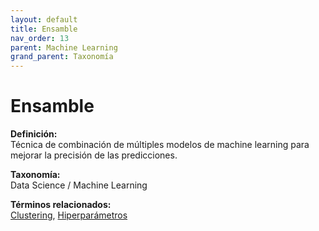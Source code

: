 ```yaml
---
layout: default
title: Ensamble
nav_order: 13
parent: Machine Learning
grand_parent: Taxonomía
---
```


# Ensamble

**Definición:**  
Técnica de combinación de múltiples modelos de machine learning para mejorar la precisión de las predicciones.

**Taxonomía:**  
Data Science / Machine Learning

**Términos relacionados:**  
[Clustering](https://maleniski.github.io/diccionario-angl-tec-mx/docs/taxonomia/data-science-/-machine-learning/clustering.html), [Hiperparámetros](https://maleniski.github.io/diccionario-angl-tec-mx/docs/taxonomia/data-science-/-machine-learning/hiperparmetros.html)
